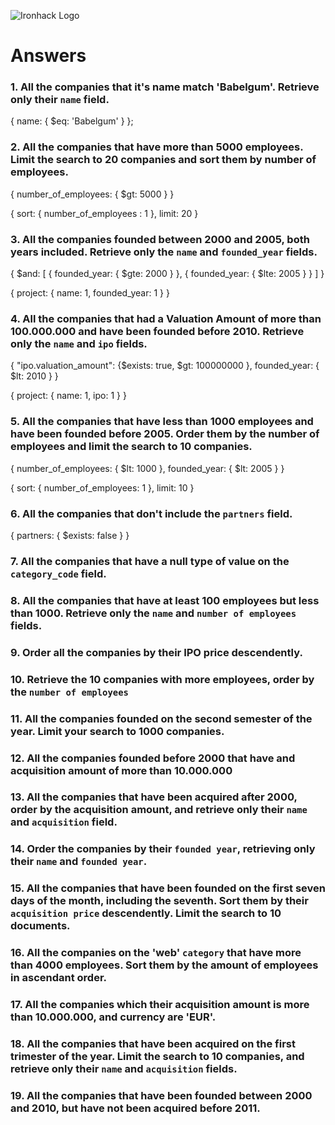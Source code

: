 ![Ironhack Logo](https://i.imgur.com/1QgrNNw.png)

# Answers

### 1. All the companies that it's name match 'Babelgum'. Retrieve only their `name` field.

{ 
  name: { $eq: 'Babelgum' } 
};

### 2. All the companies that have more than 5000 employees. Limit the search to 20 companies and sort them by **number of employees**.

{ 
  number_of_employees: { $gt: 5000 }
}

{
  sort: { number_of_employees : 1 },
  limit: 20
}

### 3. All the companies founded between 2000 and 2005, both years included. Retrieve only the `name` and `founded_year` fields.

{ $and: 
[ 
  { founded_year: { $gte: 2000 } }, 
  { founded_year: { $lte: 2005 } } 
]
}

{
  project: { name: 1, founded_year: 1 }
}

### 4. All the companies that had a Valuation Amount of more than 100.000.000 and have been founded before 2010. Retrieve only the `name` and `ipo` fields.

{ 
  "ipo.valuation_amount": {$exists: true, $gt: 100000000 },
  founded_year: { $lt: 2010 }
}

{
  project: { name: 1, ipo: 1 }
}

### 5. All the companies that have less than 1000 employees and have been founded before 2005. Order them by the number of employees and limit the search to 10 companies.

{ 
  number_of_employees: { $lt: 1000 },
  founded_year: { $lt: 2005 }
}

{
  sort: { number_of_employees: 1 },
  limit: 10
}

### 6. All the companies that don't include the `partners` field.

{ 
  partners: { $exists: false }
}

### 7. All the companies that have a null type of value on the `category_code` field.



### 8. All the companies that have at least 100 employees but less than 1000. Retrieve only the `name` and `number of employees` fields.

<!-- Your Code Goes Here -->

### 9. Order all the companies by their IPO price descendently.

<!-- Your Code Goes Here -->

### 10. Retrieve the 10 companies with more employees, order by the `number of employees`

<!-- Your Code Goes Here -->

### 11. All the companies founded on the second semester of the year. Limit your search to 1000 companies.

<!-- Your Code Goes Here -->

<!-- ### 12. All the companies that have been 'deadpooled' after the third year. -->

<!-- Your Code Goes Here -->

### 12. All the companies founded before 2000 that have and acquisition amount of more than 10.000.000

<!-- Your Code Goes Here -->

### 13. All the companies that have been acquired after 2000, order by the acquisition amount, and retrieve only their `name` and `acquisition` field.

<!-- Your Code Goes Here -->

### 14. Order the companies by their `founded year`, retrieving only their `name` and `founded year`.

<!-- Your Code Goes Here -->

### 15. All the companies that have been founded on the first seven days of the month, including the seventh. Sort them by their `acquisition price` descendently. Limit the search to 10 documents.

<!-- Your Code Goes Here -->

### 16. All the companies on the 'web' `category` that have more than 4000 employees. Sort them by the amount of employees in ascendant order.

<!-- Your Code Goes Here -->

### 17. All the companies which their acquisition amount is more than 10.000.000, and currency are 'EUR'.

<!-- Your Code Goes Here -->

### 18. All the companies that have been acquired on the first trimester of the year. Limit the search to 10 companies, and retrieve only their `name` and `acquisition` fields.

<!-- Your Code Goes Here -->

### 19. All the companies that have been founded between 2000 and 2010, but have not been acquired before 2011.

<!-- Your Code Goes Here -->
